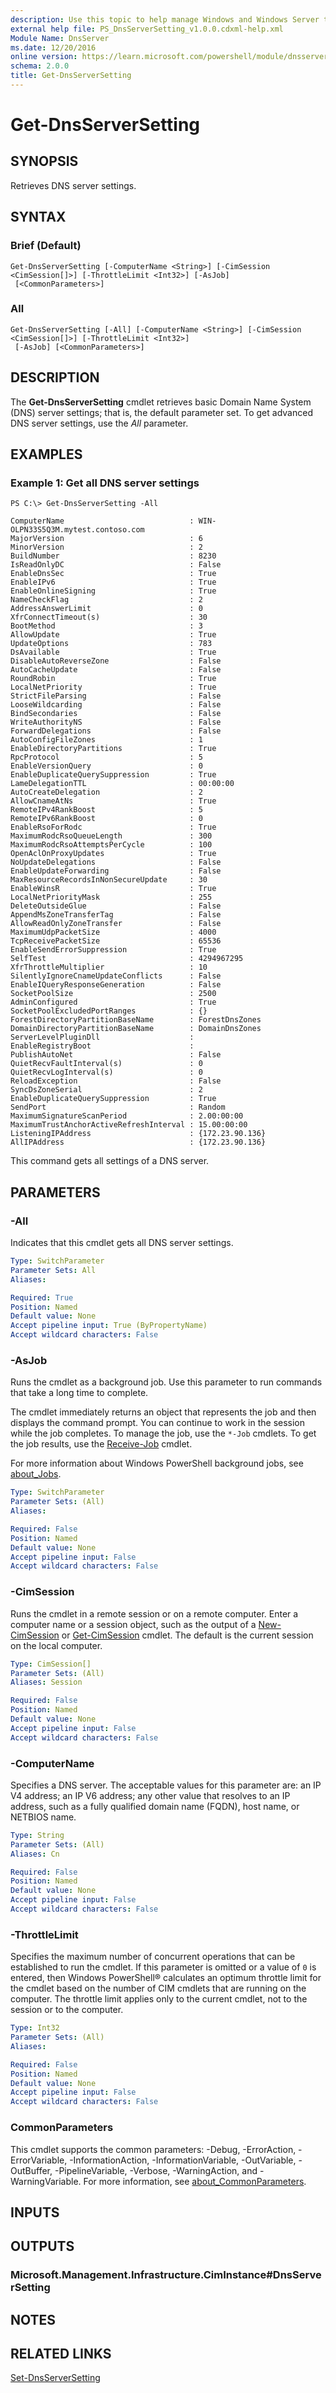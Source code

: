 ```yaml
---
description: Use this topic to help manage Windows and Windows Server technologies with Windows PowerShell.
external help file: PS_DnsServerSetting_v1.0.0.cdxml-help.xml
Module Name: DnsServer
ms.date: 12/20/2016
online version: https://learn.microsoft.com/powershell/module/dnsserver/get-dnsserversetting?view=windowsserver2016-ps&wt.mc_id=ps-gethelp
schema: 2.0.0
title: Get-DnsServerSetting
---
```


# Get-DnsServerSetting

## SYNOPSIS
Retrieves DNS server settings.

## SYNTAX

### Brief (Default)
```
Get-DnsServerSetting [-ComputerName <String>] [-CimSession <CimSession[]>] [-ThrottleLimit <Int32>] [-AsJob]
 [<CommonParameters>]
```

### All
```
Get-DnsServerSetting [-All] [-ComputerName <String>] [-CimSession <CimSession[]>] [-ThrottleLimit <Int32>]
 [-AsJob] [<CommonParameters>]
```

## DESCRIPTION
The **Get-DnsServerSetting** cmdlet retrieves basic Domain Name System (DNS) server settings; that is, the default parameter set.
To get advanced DNS server settings, use the *All* parameter.

## EXAMPLES

### Example 1: Get all DNS server settings
```
PS C:\> Get-DnsServerSetting -All

ComputerName                            : WIN-OLPN33S5Q3M.mytest.contoso.com
MajorVersion                            : 6
MinorVersion                            : 2
BuildNumber                             : 8230
IsReadOnlyDC                            : False
EnableDnsSec                            : True
EnableIPv6                              : True
EnableOnlineSigning                     : True
NameCheckFlag                           : 2
AddressAnswerLimit                      : 0
XfrConnectTimeout(s)                    : 30
BootMethod                              : 3
AllowUpdate                             : True
UpdateOptions                           : 783
DsAvailable                             : True
DisableAutoReverseZone                  : False
AutoCacheUpdate                         : False
RoundRobin                              : True
LocalNetPriority                        : True
StrictFileParsing                       : False
LooseWildcarding                        : False
BindSecondaries                         : False
WriteAuthorityNS                        : False
ForwardDelegations                      : False
AutoConfigFileZones                     : 1
EnableDirectoryPartitions               : True
RpcProtocol                             : 5
EnableVersionQuery                      : 0
EnableDuplicateQuerySuppression         : True
LameDelegationTTL                       : 00:00:00
AutoCreateDelegation                    : 2
AllowCnameAtNs                          : True
RemoteIPv4RankBoost                     : 5
RemoteIPv6RankBoost                     : 0
EnableRsoForRodc                        : True
MaximumRodcRsoQueueLength               : 300
MaximumRodcRsoAttemptsPerCycle          : 100
OpenAclOnProxyUpdates                   : True
NoUpdateDelegations                     : False
EnableUpdateForwarding                  : False
MaxResourceRecordsInNonSecureUpdate     : 30
EnableWinsR                             : True
LocalNetPriorityMask                    : 255
DeleteOutsideGlue                       : False
AppendMsZoneTransferTag                 : False
AllowReadOnlyZoneTransfer               : False
MaximumUdpPacketSize                    : 4000
TcpReceivePacketSize                    : 65536
EnableSendErrorSuppression              : True
SelfTest                                : 4294967295
XfrThrottleMultiplier                   : 10
SilentlyIgnoreCnameUpdateConflicts      : False
EnableIQueryResponseGeneration          : False
SocketPoolSize                          : 2500
AdminConfigured                         : True
SocketPoolExcludedPortRanges            : {}
ForestDirectoryPartitionBaseName        : ForestDnsZones
DomainDirectoryPartitionBaseName        : DomainDnsZones
ServerLevelPluginDll                    :
EnableRegistryBoot                      :
PublishAutoNet                          : False
QuietRecvFaultInterval(s)               : 0
QuietRecvLogInterval(s)                 : 0
ReloadException                         : False
SyncDsZoneSerial                        : 2
EnableDuplicateQuerySuppression         : True
SendPort                                : Random
MaximumSignatureScanPeriod              : 2.00:00:00
MaximumTrustAnchorActiveRefreshInterval : 15.00:00:00
ListeningIPAddress                      : {172.23.90.136}
AllIPAddress                            : {172.23.90.136}
```

This command gets all settings of a DNS server.

## PARAMETERS

### -All
Indicates that this cmdlet gets all DNS server settings.

```yaml
Type: SwitchParameter
Parameter Sets: All
Aliases: 

Required: True
Position: Named
Default value: None
Accept pipeline input: True (ByPropertyName)
Accept wildcard characters: False
```

### -AsJob
Runs the cmdlet as a background job. Use this parameter to run commands that take a long time to complete. 

The cmdlet immediately returns an object that represents the job and then displays the command prompt. 
You can continue to work in the session while the job completes. 
To manage the job, use the `*-Job` cmdlets. 
To get the job results, use the [Receive-Job](https://go.microsoft.com/fwlink/?LinkID=113372) cmdlet. 

For more information about Windows PowerShell background jobs, see [about_Jobs](https://go.microsoft.com/fwlink/?LinkID=113251).

```yaml
Type: SwitchParameter
Parameter Sets: (All)
Aliases: 

Required: False
Position: Named
Default value: None
Accept pipeline input: False
Accept wildcard characters: False
```

### -CimSession
Runs the cmdlet in a remote session or on a remote computer.
Enter a computer name or a session object, such as the output of a [New-CimSession](https://go.microsoft.com/fwlink/p/?LinkId=227967) or [Get-CimSession](https://go.microsoft.com/fwlink/p/?LinkId=227966) cmdlet.
The default is the current session on the local computer.

```yaml
Type: CimSession[]
Parameter Sets: (All)
Aliases: Session

Required: False
Position: Named
Default value: None
Accept pipeline input: False
Accept wildcard characters: False
```

### -ComputerName
Specifies a DNS server.
The acceptable values for this parameter are: an IP V4 address; an IP V6 address; any other value that resolves to an IP address, such as a fully qualified domain name (FQDN), host name, or NETBIOS name.

```yaml
Type: String
Parameter Sets: (All)
Aliases: Cn

Required: False
Position: Named
Default value: None
Accept pipeline input: False
Accept wildcard characters: False
```

### -ThrottleLimit
Specifies the maximum number of concurrent operations that can be established to run the cmdlet.
If this parameter is omitted or a value of `0` is entered, then Windows PowerShell® calculates an optimum throttle limit for the cmdlet based on the number of CIM cmdlets that are running on the computer.
The throttle limit applies only to the current cmdlet, not to the session or to the computer.

```yaml
Type: Int32
Parameter Sets: (All)
Aliases: 

Required: False
Position: Named
Default value: None
Accept pipeline input: False
Accept wildcard characters: False
```

### CommonParameters
This cmdlet supports the common parameters: -Debug, -ErrorAction, -ErrorVariable, -InformationAction, -InformationVariable, -OutVariable, -OutBuffer, -PipelineVariable, -Verbose, -WarningAction, and -WarningVariable. For more information, see [about_CommonParameters](https://go.microsoft.com/fwlink/?LinkID=113216).

## INPUTS

## OUTPUTS

### Microsoft.Management.Infrastructure.CimInstance#DnsServerSetting

## NOTES

## RELATED LINKS

[Set-DnsServerSetting](./Set-DnsServerSetting.md)

